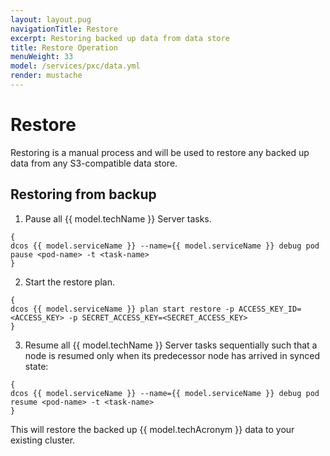 ```yaml
---
layout: layout.pug
navigationTitle: Restore
excerpt: Restoring backed up data from data store
title: Restore Operation 
menuWeight: 33
model: /services/pxc/data.yml
render: mustache
---
```


# Restore

Restoring is a manual process and will be used to restore any backed up data from any S3-compatible data store.

## Restoring from backup

1. Pause all {{ model.techName }} Server tasks.

```shell
{
dcos {{ model.serviceName }} --name={{ model.serviceName }} debug pod pause <pod-name> -t <task-name>
}
```

2. Start the restore plan.

```shell
{
dcos {{ model.serviceName }} plan start restore -p ACCESS_KEY_ID=<ACCESS_KEY> -p SECRET_ACCESS_KEY=<SECRET_ACCESS_KEY>
}
```

3. Resume all {{ model.techName }} Server tasks sequentially such that a node is resumed only when its predecessor node has arrived in synced state:

```shell
{
dcos {{ model.serviceName }} --name={{ model.serviceName }} debug pod resume <pod-name> -t <task-name>
}
```

This will restore the backed up {{ model.techAcronym }} data to your existing cluster.

